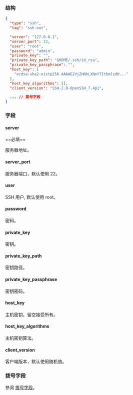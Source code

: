### 结构

```json
{
  "type": "ssh",
  "tag": "ssh-out",

  "server": "127.0.0.1",
  "server_port": 22,
  "user": "root",
  "password": "admin",
  "private_key": "",
  "private_key_path": "$HOME/.ssh/id_rsa",
  "private_key_passphrase": "",
  "host_key": [
    "ecdsa-sha2-nistp256 AAAAE2VjZHNhLXNoYTItbmlzdH..."
  ],
  "host_key_algorithms": [],
  "client_version": "SSH-2.0-OpenSSH_7.4p1",

  ... // 拨号字段
}
```

### 字段

#### server

==必填==

服务器地址。

#### server_port

服务器端口，默认使用 22。

#### user

SSH 用户, 默认使用 root。

#### password

密码。

#### private_key

密钥。

#### private_key_path

密钥路径。

#### private_key_passphrase

密钥密码。

#### host_key

主机密钥，留空接受所有。

#### host_key_algorithms

主机密钥算法。

#### client_version

客户端版本，默认使用随机值。

### 拨号字段

参阅 [拨号字段](/zh/configuration/shared/dial/)。
